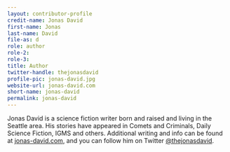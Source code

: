 ```yaml
---
layout: contributor-profile
credit-name: Jonas David
first-name: Jonas
last-name: David
file-as: d
role: author
role-2:
role-3:
title: Author
twitter-handle: thejonasdavid
profile-pic: jonas-david.jpg
website-url: jonas-david.com
short-name: jonas-david
permalink: jonas-david
---
```


Jonas David is a science fiction writer born and raised and living in the Seattle area. His stories have appeared in Comets and Criminals, Daily Science Fiction, IGMS and others. Additional writing and info can be found at [jonas-david.com](http://jonas-david.com), and you can follow him on Twitter [@thejonasdavid](http://twitter.com/thejonasdavid).
